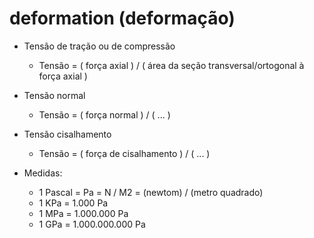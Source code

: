 # deformation (deformação)

- Tensão de tração ou de compressão
    - Tensão = ( força axial ) / ( área da seção transversal/ortogonal à força axial )

- Tensão normal
     - Tensão = ( força normal ) / ( ... )

- Tensão cisalhamento
     - Tensão = ( força de cisalhamento ) / ( ... )

- Medidas:
    - 1 Pascal = Pa = N / M2 = (newtom) / (metro quadrado)
    - 1 KPa = 1.000 Pa
    - 1 MPa = 1.000.000 Pa
    - 1 GPa = 1.000.000.000 Pa 